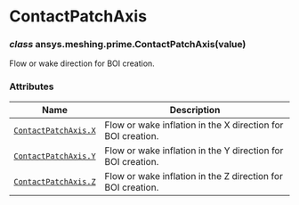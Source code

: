# ContactPatchAxis



### *class* ansys.meshing.prime.ContactPatchAxis(value)

Flow or wake direction for BOI creation.

<!-- !! processed by numpydoc !! -->

### Attributes

| Name | Description |
|------------------------------------------------------------------------------------------------------------|---------------------------------------------------------------|
| [`ContactPatchAxis.X`](ansys.meshing.prime.ContactPatchAxis.X.md#ansys.meshing.prime.ContactPatchAxis.X)   | Flow or wake inflation in the X direction for BOI creation.   |
| [`ContactPatchAxis.Y`](ansys.meshing.prime.ContactPatchAxis.Y.md#ansys.meshing.prime.ContactPatchAxis.Y)   | Flow or wake inflation in the Y direction for BOI creation.   |
| [`ContactPatchAxis.Z`](ansys.meshing.prime.ContactPatchAxis.Z.md#ansys.meshing.prime.ContactPatchAxis.Z)   | Flow or wake inflation in the Z direction for BOI creation.   |

